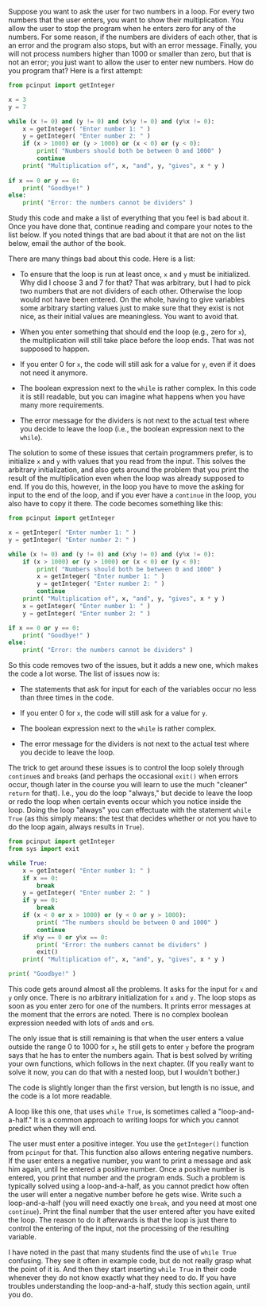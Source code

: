 Suppose you want to ask the user for two numbers in a loop. For every
two numbers that the user enters, you want to show their multiplication.
You allow the user to stop the program when he enters zero for any of
the numbers. For some reason, if the numbers are dividers of each other,
that is an error and the program also stops, but with an error message.
Finally, you will not process numbers higher than 1000 or smaller than
zero, but that is not an error; you just want to allow the user to enter
new numbers. How do you program that? Here is a first attempt:

```python
from pcinput import getInteger

x = 3
y = 7

while (x != 0) and (y != 0) and (x%y != 0) and (y%x != 0):
    x = getInteger( "Enter number 1: " )
    y = getInteger( "Enter number 2: " )
    if (x > 1000) or (y > 1000) or (x < 0) or (y < 0):
        print( "Numbers should both be between 0 and 1000" )
        continue
    print( "Multiplication of", x, "and", y, "gives", x * y )
    
if x == 0 or y == 0:
    print( "Goodbye!" )
else:
    print( "Error: the numbers cannot be dividers" )
```

Study this code and make a list of everything that you feel is bad about
it. Once you have done that, continue reading and compare your notes to
the list below. If you noted things that are bad about it that are not
on the list below, email the author of the book.

There are many things bad about this code. Here is a list:

-   To ensure that the loop is run at least once, `x` and `y` must be
    initialized. Why did I choose 3 and 7 for that? That was arbitrary,
    but I had to pick two numbers that are not dividers of each other.
    Otherwise the loop would not have been entered. On the whole, having
    to give variables some arbitrary starting values just to make sure
    that they exist is not nice, as their initial values are
    meaningless. You want to avoid that.

-   When you enter something that should end the loop (e.g., zero for
    `x`), the multiplication will still take place before the loop ends.
    That was not supposed to happen.

-   If you enter 0 for `x`, the code will still ask for a value for `y`,
    even if it does not need it anymore.

-   The boolean expression next to the `while` is rather complex. In
    this code it is still readable, but you can imagine what happens
    when you have many more requirements.

-   The error message for the dividers is not next to the actual test
    where you decide to leave the loop (i.e., the boolean expression
    next to the `while`).

The solution to some of these issues that certain programmers prefer, is
to initialize `x` and `y` with values that you read from the input. This
solves the arbitrary initialization, and also gets around the problem
that you print the result of the multiplication even when the loop was
already supposed to end. If you do this, however, in the loop you have
to move the asking for input to the end of the loop, and if you ever
have a `continue` in the loop, you also have to copy it there. The code
becomes something like this:

```python
from pcinput import getInteger

x = getInteger( "Enter number 1: " )
y = getInteger( "Enter number 2: " )

while (x != 0) and (y != 0) and (x%y != 0) and (y%x != 0):
    if (x > 1000) or (y > 1000) or (x < 0) or (y < 0):
        print( "Numbers should both be between 0 and 1000" )
        x = getInteger( "Enter number 1: " )
        y = getInteger( "Enter number 2: " )
        continue
    print( "Multiplication of", x, "and", y, "gives", x * y )
    x = getInteger( "Enter number 1: " )
    y = getInteger( "Enter number 2: " )

if x == 0 or y == 0:
    print( "Goodbye!" )
else:
    print( "Error: the numbers cannot be dividers" )
```

So this code removes two of the issues, but it adds a new one, which
makes the code a lot worse. The list of issues now is:

-   The statements that ask for input for each of the variables occur no
    less than three times in the code.

-   If you enter 0 for `x`, the code will still ask for a value for `y`.

-   The boolean expression next to the `while` is rather complex.

-   The error message for the dividers is not next to the actual test
    where you decide to leave the loop.

The trick to get around these issues is to control the loop solely
through `continue`s and `break`s (and perhaps the occasional `exit()`
when errors occur, though later in the course you will learn to use the
much "cleaner" `return` for that). I.e., you do the loop "always," but
decide to leave the loop or redo the loop when certain events occur
which you notice inside the loop. Doing the loop "always" you can
effectuate with the statement `while True` (as this simply means: the
test that decides whether or not you have to do the loop again, always
results in `True`).

```python
from pcinput import getInteger
from sys import exit

while True:
    x = getInteger( "Enter number 1: " )
    if x == 0:
        break
    y = getInteger( "Enter number 2: " )
    if y == 0:
        break
    if (x < 0 or x > 1000) or (y < 0 or y > 1000):
        print( "The numbers should be between 0 and 1000" )
        continue
    if x%y == 0 or y%x == 0:
        print( "Error: the numbers cannot be dividers" )
        exit()
    print( "Multiplication of", x, "and", y, "gives", x * y )

print( "Goodbye!" )
```

This code gets around almost all the problems. It asks for the input for
`x` and `y` only once. There is no arbitrary initialization for `x` and
`y`. The loop stops as soon as you enter zero for one of the numbers. It
prints error messages at the moment that the errors are noted. There is
no complex boolean expression needed with lots of `and`s and `or`s.

The only issue that is still remaining is that when the user enters a
value outside the range 0 to 1000 for `x`, he still gets to enter `y`
before the program says that he has to enter the numbers again. That is
best solved by writing your own functions, which follows in the next
chapter. (If you really want to solve it now, you can do that with a
nested loop, but I wouldn't bother.)

The code is slightly longer than the first version, but length is no
issue, and the code is a lot more readable.

A loop like this one, that uses `while True`, is sometimes called a
"loop-and-a-half." It is a common approach to writing loops for which
you cannot predict when they will end.

The user must enter a positive integer. You use the `getInteger()`
function from `pcinput` for that. This function also allows entering
negative numbers. If the user enters a negative number, you want to
print a message and ask him again, until he entered a positive number.
Once a positive number is entered, you print that number and the program
ends. Such a problem is typically solved using a loop-and-a-half, as you
cannot predict how often the user will enter a negative number before he
gets wise. Write such a loop-and-a-half (you will need exactly one
`break`, and you need at most one `continue`). Print the final number
that the user entered after you have exited the loop. The reason to do
it afterwards is that the loop is just there to control the entering of
the input, not the processing of the resulting variable.

I have noted in the past that many students find the use of `while True`
confusing. They see it often in example code, but do not really grasp
what the point of it is. And then they start inserting `while True` in
their code whenever they do not know exactly what they need to do. If
you have troubles understanding the loop-and-a-half, study this section
again, until you do.
